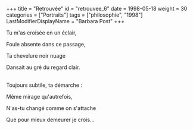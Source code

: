 +++
title = "Retrouvée"
id = "retrouvee_6"
date = 1998-05-18
weight = 30
categories = ["Portraits"]
tags = ["philosophie", "1998"]
LastModifierDisplayName = "Barbara Post"
+++

Tu m'as croisée en un éclair,

Foule absente dans ce passage,

Ta chevelure noir nuage

Dansait au gré du regard clair.

 \
Toujours subtile, ta démarche :

Même mirage qu'autrefois,

N'as-tu changé comme on s'attache

Que pour mieux demeurer je crois...
